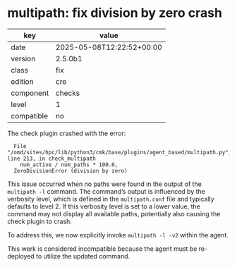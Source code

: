 [//]: # (werk v2)
# multipath: fix division by zero crash

key        | value
---------- | ---
date       | 2025-05-08T12:22:52+00:00
version    | 2.5.0b1
class      | fix
edition    | cre
component  | checks
level      | 1
compatible | no

The check plugin crashed with the error:

```
  File "/omd/sites/hpc/lib/python3/cmk/base/plugins/agent_based/multipath.py", line 213, in check_multipath
    num_active / num_paths * 100.0,
  ZeroDivisionError (division by zero)
```

This issue occurred when no paths were found in the output of the `multipath -l` command.
The command’s output is influenced by the verbosity level,
which is defined in the `multipath.conf` file and typically defaults to level 2.
If this verbosity level is set to a lower value,
the command may not display all available paths, potentially also causing the check plugin to crash.

To address this, we now explicitly invoke `multipath -l -v2` within the agent.

This werk is considered incompatible because the agent must be re-deployed
to utilize the updated command.
